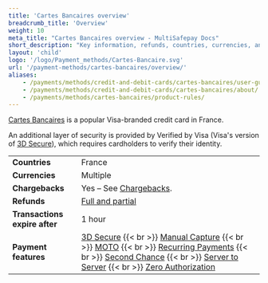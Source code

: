 ```yaml
---
title: 'Cartes Bancaires overview'
breadcrumb_title: 'Overview'
weight: 10
meta_title: "Cartes Bancaires overview - MultiSafepay Docs"
short_description: "Key information, refunds, countries, currencies, and features"
layout: 'child'
logo: '/logo/Payment_methods/Cartes-Bancaire.svg'
url: '/payment-methods/cartes-bancaires/overview/'
aliases:
    - /payments/methods/credit-and-debit-cards/cartes-bancaires/user-guide/about-chargebacks/
    - /payments/methods/credit-and-debit-cards/cartes-bancaires/about/
    - /payments/methods/cartes-bancaires/product-rules/
---
```

[Cartes Bancaires](https://www.cartes-bancaires.com/) is a popular Visa-branded credit card in France. 

An additional layer of security is provided by Verified by Visa (Visa's version of [3D Secure](/security-and-legal/payment-regulations/about-3d-secure/)), which requires cardholders to verify their identity.

|   |   |   |
|---|---|---|
| **Countries**  | France  | 
| **Currencies**  | Multiple | 
| **Chargebacks**  | Yes – See [Chargebacks](/payments/chargebacks/). | 
| **Refunds** | [Full and partial](/refunds/full-partial) |
| **Transactions expire after** | 1 hour |
| **Payment features** | [3D Secure](/features/3d-secure/) {{< br >}} [Manual Capture](/features/manual-capture/) {{< br >}} [MOTO](/features/moto/) {{< br >}} [Recurring Payments](/features/recurring-payments/) {{< br >}} [Second Chance](/features/second-chance/) {{< br >}} [Server to Server](/features/server-to-server/) {{< br >}} [Zero Authorization](/features/zero-authorization/) |



